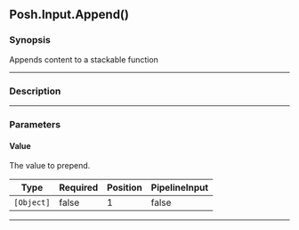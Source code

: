 Posh.Input.Append()
-------------------




### Synopsis
Appends content to a stackable function



---


### Description


---


### Parameters
#### **Value**

The value to prepend.






|Type      |Required|Position|PipelineInput|
|----------|--------|--------|-------------|
|`[Object]`|false   |1       |false        |





---
